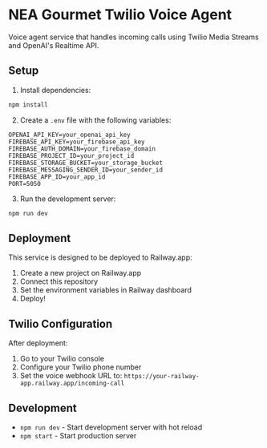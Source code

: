 # NEA Gourmet Twilio Voice Agent

Voice agent service that handles incoming calls using Twilio Media Streams and OpenAI's Realtime API.

## Setup

1. Install dependencies:
```bash
npm install
```

2. Create a `.env` file with the following variables:
```env
OPENAI_API_KEY=your_openai_api_key
FIREBASE_API_KEY=your_firebase_api_key
FIREBASE_AUTH_DOMAIN=your_firebase_domain
FIREBASE_PROJECT_ID=your_project_id
FIREBASE_STORAGE_BUCKET=your_storage_bucket
FIREBASE_MESSAGING_SENDER_ID=your_sender_id
FIREBASE_APP_ID=your_app_id
PORT=5050
```

3. Run the development server:
```bash
npm run dev
```

## Deployment

This service is designed to be deployed to Railway.app:

1. Create a new project on Railway.app
2. Connect this repository
3. Set the environment variables in Railway dashboard
4. Deploy!

## Twilio Configuration

After deployment:

1. Go to your Twilio console
2. Configure your Twilio phone number
3. Set the voice webhook URL to: `https://your-railway-app.railway.app/incoming-call`

## Development

- `npm run dev` - Start development server with hot reload
- `npm start` - Start production server 